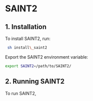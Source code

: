 # SAINT2

## 1. Installation

To install SAINT2, run:

```sh
 sh install\_saint2 
```

Export the SAINT2 environment variable:

```sh
export SAINT2=/path/to/SAINT2/
```

## 2. Running SAINT2

To run SAINT2,
